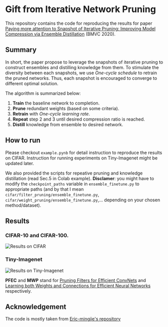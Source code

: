 # Gift from Iterative Network Pruning 
This repository contains the code for reproducing the results for paper [Paying more attention to Snapshot of Iterative Pruning: Improving Model Compression via Ensemble Distillation](https://arxiv.org/pdf/2006.11487.pdf) (BMVC 2020).

## Summary

In short, the paper propose to leverage the snapshots of iterative pruning to construct ensembles and distilling knowledge from them. To stimulate the diversity between each snapshots, we use *One-cycle schedule* to retrain the pruned networks. Thus, each snapshot is encouraged to converge to different optimal solution.

The algorithm is summarized below:

1. **Train** the baseline network to completion.
2. **Prune** redundant weights (based on some criteria).
3. **Retrain** with *One-cycle learning rate*.
4. **Repeat** step 2 and 3 until desired compression ratio is reached.
5. **Distill** knowledge from ensemble to desired network.

## How to run

Please checkout `example.pynb` for detail instruction to reproduce the results on CIFAR. Instruction for running experiments on Tiny-Imagenet might be updated later.

We also provided the scripts for repeative pruning and knowledge distillation (read Sec.5 in Colab example). **Disclamer**: you might have to modify the `checkpoint_paths` variable in `ensemble_finetune.py` to appropriate paths (and by that I mean `cifar/filter_pruning/ensemble_finetune.py`,  `cifar/weight_pruning/ensemble_finetune.py`,... depending on your chosen method/dataset).

## Results

### CIFAR-10 and CIFAR-100. 

![Results on CIFAR](assets/results.png)

### Tiny-Imagenet 

![Results on Tiny-Imagenet](assets/tinyimagenet.png)



**PFEC** and **MWP** stand for [Pruning Filters for Efficient ConvNets](https://arxiv.org/abs/1608.08710) and [Learning both Weights and Connections for Efficient Neural Networks](https://arxiv.org/abs/1506.02626) respectively.

## Acknowledgement 
The code is mostly taken from [Eric-mingjie's repository](https://github.com/Eric-mingjie/rethinking-network-pruning)
